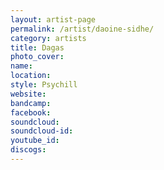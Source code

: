 ```yaml
---
layout: artist-page
permalink: /artist/daoine-sidhe/
category: artists
title: Dagas
photo_cover: 
name: 
location: 
style: Psychill
website: 
bandcamp: 
facebook: 
soundcloud: 
soundcloud-id: 
youtube_id: 
discogs: 
---
```

